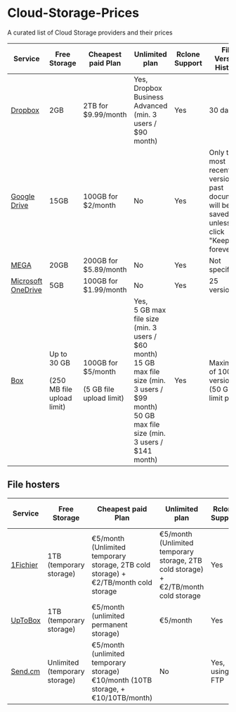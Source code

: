 # Cloud-Storage-Prices
A curated list of Cloud Storage providers and their prices

| Service              | Free Storage | Cheapest paid Plan      | Unlimited plan | Rclone Support | File Version History                                                 |
| -------------------- | ------------ | ----------------------- | -------------- | -------------- | ------------------------------------------------------------------- |
| [Dropbox](https://www.dropbox.com)              | 2GB          | 2TB for $9.99/month     | Yes, Dropbox Business Advanced (min. 3 users / $90 month)            | Yes            | 30 days                                                             |
| [Google Drive](https://drive.google.com)         | 15GB         | 100GB for $2/month      | No             | Yes            | Only the most recent versions of past documents will be saved, unless you click "Keep forever" |
| [MEGA](https://www.mega.nz)                 | 20GB         | 200GB for $5.89/month   | No             | Yes            | Not specified                                                       |
| [Microsoft OneDrive](https://www.microsoft.com/microsoft-365/onedrive/online-cloud-storage)   | 5GB          | 100GB for $1.99/month   | No             | Yes            | 25 versions                |
| [Box](https://www.box.com/pricing)                  | Up to 30 GB <br><br> (250 MB file upload limit)   | 100GB for $5/month <br><br> (5 GB file upload limit)      | Yes, <br> 5 GB max file size (min. 3 users / $60 month) <br>  15 GB max file size (min. 3 users / $99 month) <br> 50 GB max file size (min. 3 users / $141 month)             | Yes            | Maximum of 100 versions (50 GB file limit plan)                                                |

## File hosters

| Service              | Free Storage | Cheapest paid Plan      | Unlimited plan | Rclone Support | File Version History                                                 |
| -------------------- | ------------ | ----------------------- | -------------- | -------------- | ------------------------------------------------------------------- |
| [1Fichier](https://1fichier.com/)   | 1TB (temporary storage)          | €5/month (Unlimited temporary storage, 2TB cold storage) + €2/TB/month cold storage              | €5/month (Unlimited temporary storage, 2TB cold storage) + €2/TB/month cold storage             | Yes            | Not specified                                                             |
| [UpToBox](https://uptobox.com/)   | 1TB (temporary storage)         | €5/month (unlimited permanent storage)             | €5/month              | Yes            | Not specified                                                       |
| [Send.cm](https://send.cm/)   | Unlimited (temporary storage)         | €5/month (unlimited temporary storage) <br> €10/month (10TB storage, + €10/10TB/month)             | No               | Yes, using FTP            | Not specified                   |
